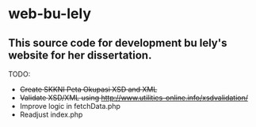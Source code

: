 # web-bu-lely

## This source code for development bu lely's website for her dissertation.

TODO:
- ~~Create SKKNI Peta Okupasi XSD and XML~~
- ~~Validate XSD/XML using http://www.utilities-online.info/xsdvalidation/~~
- Improve logic in fetchData.php
- Readjust index.php
